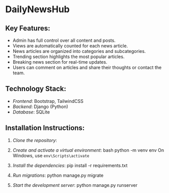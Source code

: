 # DailyNewsHub

## Key Features:
- Admin has full control over all content and posts.
- Views are automatically counted for each news article.
- News articles are organized into categories and subcategories.
- Trending section highlights the most popular articles.
- Breaking news section for real-time updates.
- Users can comment on articles and share their thoughts or contact the team.

## Technology Stack:
- *Frontend*: Bootstrap, TailwindCSS
- *Backend*: Django (Python)
- *Database*: SQLite

## Installation Instructions:
1. *Clone the repository*:
    
    
2. *Create and activate a virtual environment*:
    bash
    python -m venv env
 On Windows, use `env\Scripts\activate`
    
3. *Install the dependencies*:
    pip install -r requirements.txt
    
4. *Run migrations*:
    python manage.py migrate
    
5. *Start the development server*:
    python manage.py runserver
    


